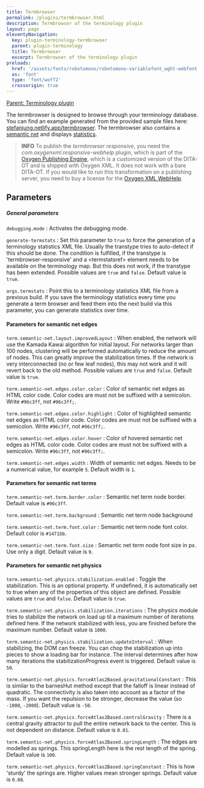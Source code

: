 ```yaml
---
title: Termbrowser
permalink: /plugins/termbrowser.html
description: Termbrowser of the terminology plugin
layout: page
eleventyNavigation:
  key: plugin-terminology-termbrowser
  parent: plugin-terminology
  title: Termbrowser
  excerpt: Termbrowser of the terminology plugin
preloads:
  href: '/assets/fonts/robotomono/robotomono-variablefont_wght-webfont.woff2'
  as: 'font'
  type: 'font/woff2'
  crossorigin: true
---
```


[Parent: Terminology plugin](/plugins/terminology.html)

The termbrowser is designed to browse through your terminology database. You can find an example generated from the provided sample files here: [stefanjung.netlify.app/termbrowser](https://stefanjung.netlify.app/termbrowser/). The termbrowser also contains a [semantic net](https://stefanjung.netlify.app/termbrowser/semantic-net/) and displays [statistics](https://stefanjung.netlify.app/termbrowser/semantic-net/termstats.html).

> <i class="fas fa-circle-info"></i> **INFO** To publish the _termbrowser responsive_, you need the _com.oxygenxml.responsive-webhelp_ plugin, which is part of the [Oxygen Publishing Engine](https://www.oxygenxml.com/publishing_engine.html), which is a customized version of the DITA-OT and is shipped with Oxygen XML. It does not work with a bare DITA-OT. If you would like to run this transformation on a publishing server, you need to buy a license for the [Oxygen XML WebHelp](https://www.oxygenxml.com/xml_webhelp/buy_oxygen_xml_webhelp.html).


Parameters
----------

##### General parameters

`debugging.mode`
: Activates the debugging mode.

`generate-termstats`
: Set this parameter to `true` to force the generation of a terminology statistics XML file. Usually the transtype tries to auto-detect if this should be done. The condition is fulfilled, if the transtype is 'termbrowser-responsive' and a &lt;termstatsref&gt; element needs to be available on the terminology map. But this does not work, if the transtype has been extended. Possible values are `true` and `false`. Default value is `true`.

`args.termstats`
: Point this to a terminology statistics XML file from a previous build. If you save the terminology statistics every time you generate a term browser and feed them into the next build via this parameter, you can generate statistics over time.


#### Parameters for semantic net edges

`term.semantic-net.layout.improvedLayout`
: When enabled, the network will use the Kamada Kawai algorithm for initial layout. For networks larger than 100 nodes, clustering will be performed automatically to reduce the amount of nodes. This can greatly improve the stabilization times. If the network is very interconnected (no or few leaf nodes), this may not work and it will revert back to the old method. Possible values are `true` and `false`. Default value is `true`.

`term.semantic-net.edges.color.color`
: Color of semantic net edges as HTML color code. Color codes are must not be suffixed with a semicolon. Write `#96c3ff`, not `#96c3ff;`.

`term.semantic-net.edges.color.highlight`
: Color of highlighted semantic net edges as HTML color code. Color codes are must not be suffixed with a semicolon. Write `#96c3ff`, not `#96c3ff;`.

`term.semantic-net.edges.color.hover`
: Color of hovered semantic net edges as HTML color code. Color codes are must not be suffixed with a semicolon. Write `#96c3ff`, not `#96c3ff;`.

`term.semantic-net.edges.width`
: Width of semantic net edges. Needs to be a numerical value, for example `5`. Default width is `1`.


#### Parameters for semantic net terms

`term.semantic-net.term.border.color`
: Semantic net term node border. Default value is `#96c3ff`.

`term.semantic-net.term.background`
: Semantic net term node background

`term.semantic-net.term.font.color`
: Semantic net term node font color. Default color is `#1471bb`.

`term.semantic-net.term.font.size`
: Semantic net term node font size in px. Use only a digit. Default value is `9`.


#### Parameters for semantic net physics

`term.semantic-net.physics.stabilization.enabled`
: Toggle the stabilization. This is an optional property. If undefined, it is automatically set to true when any of the properties of this object are defined. Possible values are `true` and `false`. Default value is `true`.

`term.semantic-net.physics.stabilization.iterations`
: The physics module tries to stabilize the network on load up til a maximum number of iterations defined here. If the network stabilized with less, you are finished before the maximum number. Default value is `1000`.

`term.semantic-net.physics.stabilization.updateInterval`
: When stabilizing, the DOM can freeze. You can chop the stabilization up into pieces to show a loading bar for instance. The interval determines after how many iterations the stabilizationProgress event is triggered. Default value is `50`.

`term.semantic-net.physics.forceAtlas2Based.gravitationalConstant`
: This is similar to the barnesHut method except that the falloff is linear instead of quadratic. The connectivity is also taken into account as a factor of the mass. If you want the repulsion to be stronger, decrease the value (so `-1000`, `-2000`). Default value is `-50`.

`term.semantic-net.physics.forceAtlas2Based.centralGravity`
: There is a central gravity attractor to pull the entire network back to the center. This is not dependent on distance. Default value is `0.01`.

`term.semantic-net.physics.forceAtlas2Based.springLength`
: The edges are modelled as springs. This springLength here is the rest length of the spring. Default value is `100`.

`term.semantic-net.physics.forceAtlas2Based.springConstant`
: This is how 'sturdy' the springs are. Higher values mean stronger springs. Default value is `0.08`.

<!--
<video controls>
  <source src="../assets/images/termbrowser.webm" type="video/webm">
  Your browser does not support the video tag.
</video>
-->
